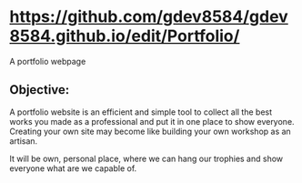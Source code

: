 # https://github.com/gdev8584/gdev8584.github.io/edit/Portfolio/
A portfolio webpage
## Objective: 
 
A portfolio website is an efficient and simple tool to collect all the best works you made as a professional 
and put it in one place to show everyone. Creating your own site may become like building your own workshop as an artisan.

It will be own, personal place, where we can hang our trophies and show everyone what are we capable of.
